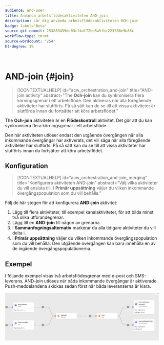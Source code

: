 ```yaml
---
audience: end-user
title: Använda arbetsflödesaktiviteten AND-join
description: Lär dig använda arbetsflödesaktiviteten OCH-join
badge: label="Beta"
source-git-commit: 253889459de03cf4df72be5a5fbc223588e9b86c
workflow-type: tm+mt
source-wordcount: '254'
ht-degree: 1%

---
```



# AND-join {#join}


>[!CONTEXTUALHELP]
>id="acw_orchestration_and-join"
>title="AND-join activity"
>abstract="The **Och-join** kan du synkronisera flera körningsgrenar i ett arbetsflöde. Den aktiveras när alla föregående aktiviteter har slutförts. På så sätt kan du se till att vissa aktiviteter är slutförda innan du fortsätter att köra arbetsflödet."

The **Och-join** aktiviteten är en **Flödeskontroll** aktivitet. Det gör att du kan synkronisera flera körningsgrenar i ett arbetsflöde.

Den här aktiviteten utlöser endast den utgående övergången när alla inkommande övergångar har aktiverats, det vill säga när alla föregående aktiviteter har slutförts. På så sätt kan du se till att vissa aktiviteter har slutförts innan du fortsätter att köra arbetsflödet.

## Konfiguration

>[!CONTEXTUALHELP]
>id="acw_orchestration_and-join_merging"
>title="Konfigurera aktiviteten AND-join"
>abstract="Välj vilka aktiviteter du vill ansluta till. I **Primär uppsättning** väljer du vilken inkommande övergångspopulation som du vill behålla."

Följ de här stegen för att konfigurera **AND-join** aktivitet:

1. Lägg till flera aktiviteter, till exempel kanalaktiviteter, för att bilda minst två olika utförandegrenar.
1. Lägg till en **AND-join** till någon av grenarna.
1. I **Sammanfogningsalternativ** markerar du alla tidigare aktiviteter du vill delta i.
1. I **Primär uppsättning** väljer du vilken inkommande övergångspopulation som du vill behålla. Den utgående övergången kan bara innehålla en av de ingående övergångspopulationerna.

## Exempel

I följande exempel visas två arbetsflödesgrenar med e-post och SMS-leverans. AND-join utlöses när båda inkommande övergångar är aktiverade. Push-meddelandena skickas sedan först när båda leveranserna är klara.

![](../assets/workflow-andjoin-example.png)
